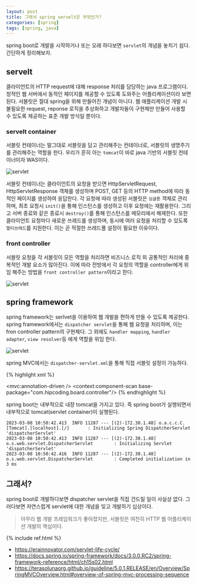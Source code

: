 ```yaml
---
layout: post
title: 그래서 spring servelt은 무엇인가?
categories: [spring]
tags: [spring, java]
---
```


spring boot로 개발을 시작하거나 또는 오래 하다보면 `servlet`의 개념을 놓치기 쉽다. 간단하게 정리해보자.

## servelt
클라이언트의 HTTP request에 대해 response 처리를 담당하는 java 프로그램이다. 정적인 웹 서버에서 동적인 페이지를 제공할 수 있도록 도와주는 어플리케이션이라 보면 된다. 서블릿은 절대 spring을 위해 만들어진 개념이 아니다. 웹 애플리케이션 개발 시 불필요한 request, reponse 로직을 추상화하고 개발자들이 구현체만 만들어 사용할 수 있도록 제공하는 표준 개발 방식일 뿐이다.

### servelt container
서블릿 컨테이너는 말그대로 서블릿을 담고 관리해주는 컨테이너로, 서블릿의 생명주기를 관리해주는 역할을 한다. 우리가 흔히 아는 `tomcat`이 바로 java 기반의 서블릿 컨테이너이자 WAS이다.

![servlet]({{site.url}}/assets/images/posts/servlet/servlet-01.png)

서블릿 컨테이너는 클라이언트의 요청을 받으면 HttpServletRequest, HttpServletResponse 객체를 생성하며 POST, GET 등의 HTTP method에 따라 동적인 페이지를 생성하여 응답한다. 
각 요청에 따라 생성된 서블릿은 `싱글톤` 객체로 관리하며, 최초 요청시 `init()`을 통해 인스턴스를 생성하고 이후 요청에는 재활용한다. 그리고 서버 종료와 같은 종료시 `destroy()`를 통해 인스턴스를 메모리에서 해제한다. 또한 클라이언트 요청마다 새로운 쓰레드를 생성하며, 동시에 여러 요청을 처리할 수 있도록 `멀티쓰레드`를 지원한다. 이는 곧 적절한 쓰레드풀 설정이 필요한 이유이다.

### front controller
서블릿 요청을 각 서블릿이 모든 역할을 처리하면 비즈니스 로직 외 공통적인 처리에 중복적인 개발 요소가 많아진다. 이에 따라 전방에서 각 요청의 역할을 controller에게 위임 해주는 방법을 `front controller pattern`이라고 한다.

![servlet]({{site.url}}/assets/images/posts/servlet/servlet-03.png)


## spring framework
spring framework는 serlvet을 이용하여 웹 개발을 편하게 만들 수 있도록 제공한다. spring framework에서는 `dispatcher servlet`을 통해 웹 요청을 처리하며, 이는 fron controller pattern의 구현체다. 그 외에도 `handler mapping`, `handler adapter`, `view resolver`등 에게 역할을 위임 한다.

![servlet]({{site.url}}/assets/images/posts/servlet/servlet-02.png)

spring MVC에서는 `dispatcher-servlet.xml`을 통해 직접 서블릿 설정이 가능하다.

{% highlight xml %}
<?xml version="1.0" encoding="UTF-8"?>
 
<beans xmlns="http://www.springframework.org/schema/beans"
       xmlns:xsi="http://www.w3.org/2001/XMLSchema-instance"
       xmlns:context="http://www.springframework.org/schema/context"
       xmlns:mvc="http://www.springframework.org/schema/mvc"
       xsi:schemaLocation="http://www.springframework.org/schema/beans http://www.springframework.org/schema/beans/spring-beans.xsd
       http://www.springframework.org/schema/context http://www.springframework.org/schema/context/spring-context.xsd
       http://www.springframework.org/schema/mvc http://www.springframework.org/schema/mvc/spring-mvc-3.0.xsd">
    <mvc:annotation-driven />
    <context:component-scan base-package="com.hipcoding.board.controller"/>
    <bean class="org.springframework.web.servlet.view.InternalResourceViewResolver">
        <property name="prefix" value="/WEB-INF/views/" />
        <property name="suffix" value=".jsp" />
    </bean>
</beans>
{% endhighlight %}

spring boot는 내부적으로 내장 tomcat을 가지고 있다. 즉 spring boot가 실행되면서 내부적으로 tomcat(servlet container)이 실행된다.
```
2023-03-08 10:50:42.413  INFO 11287 --- [(2)-172.30.1.48] o.a.c.c.C.[Tomcat].[localhost].[/]       : Initializing Spring DispatcherServlet 'dispatcherServlet'
2023-03-08 10:50:42.413  INFO 11287 --- [(2)-172.30.1.48] o.s.web.servlet.DispatcherServlet        : Initializing Servlet 'dispatcherServlet'
2023-03-08 10:50:42.416  INFO 11287 --- [(2)-172.30.1.48] o.s.web.servlet.DispatcherServlet        : Completed initialization in 3 ms
```


## 그래서?
spring boot로 개발하다보면 dispatcher servlet을 직접 건드릴 일이 사실상 없다. 그러다보면 자연스럽게 servlet에 대한 개념을 잊고 개발하기 십상이다.
> 아무리 웹 개발 프레임워크가 좋아졌지만, 서블릿은 여전히 HTTP 웹 어플리케이션 개발의 핵심이다.

{% include ref.html %}
* <https://erainnovator.com/servlet-life-cycle/>
* <https://docs.spring.io/spring-framework/docs/3.0.0.RC2/spring-framework-reference/html/ch15s02.html>
* <https://terasolunaorg.github.io/guideline/5.0.1.RELEASE/en/Overview/SpringMVCOverview.html#overview-of-spring-mvc-processing-sequence>